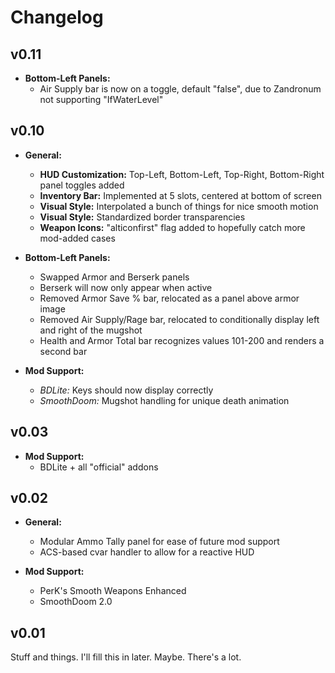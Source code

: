 # Changelog

## v0.11

- **Bottom-Left Panels:**
  - Air Supply bar is now on a toggle, default "false", due to Zandronum not supporting "IfWaterLevel"

## v0.10

- **General:**
  - **HUD Customization:** Top-Left, Bottom-Left, Top-Right, Bottom-Right panel toggles added
  - **Inventory Bar:** Implemented at 5 slots, centered at bottom of screen
  - **Visual Style:** Interpolated a bunch of things for nice smooth motion
  - **Visual Style:** Standardized border transparencies
  - **Weapon Icons:** "alticonfirst" flag added to hopefully catch more mod-added cases

- **Bottom-Left Panels:**
  - Swapped Armor and Berserk panels
  - Berserk will now only appear when active
  - Removed Armor Save % bar, relocated as a panel above armor image
  - Removed Air Supply/Rage bar, relocated to conditionally display left and right of the mugshot
  - Health and Armor Total bar recognizes values 101-200 and renders a second bar

- **Mod Support:**
  - _BDLite:_ Keys should now display correctly
  - _SmoothDoom:_ Mugshot handling for unique death animation

## v0.03

- **Mod Support:**  
  - BDLite + all "official" addons

## v0.02

- **General:**
  - Modular Ammo Tally panel for ease of future mod support
  - ACS-based cvar handler to allow for a reactive HUD

- **Mod Support:**
  - PerK's Smooth Weapons Enhanced
  - SmoothDoom 2.0

## v0.01

Stuff and things. I'll fill this in later. Maybe. There's a lot.

